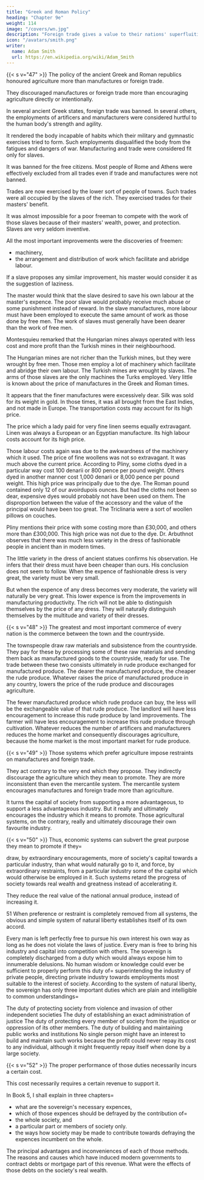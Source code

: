 ```yaml
---
title: "Greek and Roman Policy"
heading: "Chapter 9e"
weight: 114
image: "/covers/wn.jpg"
description: "Foreign trade gives a value to their nations' superfluities by exchanging them for something else to satisfy their wants"
icon: "/avatars/smith.png"
writer:
  name: Adam Smith
  url: https://en.wikipedia.org/wiki/Adam_Smith
---
```



{{< s v="47" >}} The policy of the ancient Greek and Roman republics honoured agriculture more than manufactures or foreign trade.

They discouraged manufactures or foreign trade more than encouraging agriculture directly or intentionally.

In several ancient Greek states, foreign trade was banned.
In several others, the employments of artificers and manufacturers were considered hurtful to the human body's strength and agility.

It rendered the body incapable of habits which their military and gymnastic exercises tried to form.
Such employments disqualified the body from the fatigues and dangers of war.
Manufacturing and trade were considered fit only for slaves.

It was banned for the free citizens.
Most people of Rome and Athens were effectively excluded from all trades even if trade and manufactures were not banned.

Trades are now exercised by the lower sort of people of towns.
Such trades were all occupied by the slaves of the rich.
They exercised trades for their masters' benefit.

It was almost impossible for a poor freeman to compete with the work of those slaves because of their masters' wealth, power, and protection.
Slaves are very seldom inventive.

All the most important improvements were the discoveries of freemen:
- machinery,
- the arrangement and distribution of work which facilitate and abridge labour.

If a slave proposes any similar improvement, his master would consider it as the suggestion of laziness.

The master would think that the slave desired to save his own labour at the master's expence.
The poor slave would probably receive much abuse or some punishment instead of reward.
In the slave manufactures, more labour must have been employed to execute the same amount of work as those done by free men.
The work of slaves must generally have been dearer than the work of free men.

Montesquieu remarked that the Hungarian mines always operated with less cost and more profit than the Turkish mines in their neighbourhood.

The Hungarian mines are not richer than the Turkish mines, but they were wrought by free men.
Those men employ a lot of machinery which facilitate and abridge their own labour.
The Turkish mines are wrought by slaves.
The arms of those slaves are the only machines the Turks employed.
Very little is known about the price of manufactures in the Greek and Roman times.

It appears that the finer manufactures were excessively dear.
Silk was sold for its weight in gold.
In those times, it was all brought from the East Indies, and not made in Europe.
The transportation costs may account for its high price.

The price which a lady paid for very fine linen seems equally extravagant.
Linen was always a European or an Egyptian manufacture.
Its high labour costs account for its high price.

Those labour costs again was due to the awkwardness of the machinery which it used.
The price of fine woollens was not so extravagant.
It was much above the current price.
According to Pliny, some cloths dyed in a particular way cost 100 denarii or 800 pence per pound weight.
Others dyed in another manner cost 1,000 denarii or 8,000 pence per pound weight.
This high price was principally due to the dye.
The Roman pound contained only 12 of our avoirdupois ounces.
But had the cloths not been so dear, expensive dyes would probably not have been used on them.
The disproportion between the value of the accessory and the value of the principal would have been too great.
The Triclinaria were a sort of woollen pillows on couches.

Pliny mentions their price with some costing more than £30,000, and others more than £300,000.
This high price was not due to the dye.
Dr. Arbuthnot observes that there was much less variety in the dress of fashionable people in ancient than in modern times.

The little variety in the dress of ancient statues confirms his observation.
He infers that their dress must have been cheaper than ours.
His conclusion does not seem to follow.
When the expence of fashionable dress is very great, the variety must be very small.

But when the expence of any dress becomes very moderate, the variety will naturally be very great.
This lower expence is from the improvements in manufacturing productivity.
The rich will not be able to distinguish themselves by the price of any dress.
They will naturally distinguish themselves by the multitude and variety of their dresses.




{{< s v="48" >}} The greatest and most important commerce of every nation is the commerce between the town and the countryside.

The townspeople draw raw materials and subsistence from the countryside.
They pay for these by processing some of these raw materials and sending them back as manufactured goods to the countryside, ready for use.
The trade between these two consists ultimately in rude produce exchanged for manufactured produce.
The dearer the manufactured produce, the cheaper the rude produce.
Whatever raises the price of manufactured produce in any country, lowers the price of the rude produce and discourages agriculture.

The fewer manufactured produce which rude produce can buy, the less will be the exchangeable value of that rude produce.
The landlord will have less encouragement to increase this rude produce by land improvements.
The farmer will have less encouragement to increase this rude produce through cultivation.
Whatever reduces the number of artificers and manufacturers reduces the home market and consequently discourages agriculture, because the home market is the most important market for rude produce.

{{< s v="49" >}} Those systems which prefer agriculture impose restraints on manufactures and foreign trade.

They act contrary to the very end which they propose.
They indirectly discourage the agriculture which they mean to promote.
They are more inconsistent than even the mercantile system.
The mercantile system encourages manufactures and foreign trade more than agriculture.

It turns the capital of society from supporting a more advantageous, to support a less advantageous industry.
But it really and ultimately encourages the industry which it means to promote.
Those agricultural systems, on the contrary, really and ultimately discourage their own favourite industry.


{{< s v="50" >}} Thus, economic systems can subvert the great purpose they mean to promote if they= 

draw, by extraordinary encouragements, more of society's capital towards a particular industry, than what would naturally go to it, and
force, by extraordinary restraints, from a particular industry some of the capital which would otherwise be employed in it.
Such systems retard the progress of society towards real wealth and greatness instead of accelerating it.

They reduce the real value of the national annual produce, instead of increasing it.

51 When preference or restraint is completely removed from all systems, the obvious and simple system of natural liberty establishes itself of its own accord.

Every man is left perfectly free to pursue his own interest his own way as long as he does not violate the laws of justice.
Every man is free to bring his industry and capital into competition with others.
The sovereign is completely discharged from a duty which would always expose him to innumerable delusions.
No human wisdom or knowledge could ever be sufficient to properly perform this duty of= 
superintending the industry of private people,
directing private industry towards employments most suitable to the interest of society.
According to the system of natural liberty, the sovereign has only three important duties which are plain and intelligible to common understandings= 

The duty of protecting society from violence and invasion of other independent societies
The duty of establishing an exact administration of justice
The duty of protecting every member of society from the injustice or oppression of its other members.
The duty of building and maintaining public works and institutions
No single person might have an interest to build and maintain such works because the profit could never repay its cost to any individual, although it might frequently repay itself when done by a large society.

{{< s v="52" >}} The proper performance of those duties necessarily incurs a certain cost.

This cost necessarily requires a certain revenue to support it.

In Book 5, I shall explain in three chapters= 
- what are the sovereign's necessary expences,
- which of those expences should be defrayed by the contribution of= 
- the whole society, and
- a particular part or members of society only.
- the ways how society may be made to contribute towards defraying the expences incumbent on the whole.

The principal advantages and inconveniences of each of those methods.
The reasons and causes which have induced modern governments to contract debts or mortgage part of this revenue.
What were the effects of those debts on the society's real wealth.